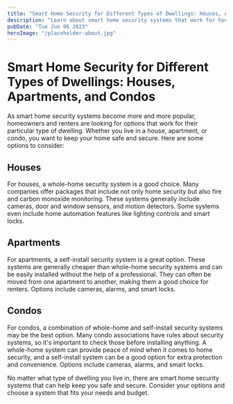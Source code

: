 ```yaml
---
title: "Smart Home Security for Different Types of Dwellings: Houses, Apartments, and Condos"
description: "Learn about smart home security systems that work for houses, apartments, and condos. Keep your home safe and secure with these options."
pubDate: "Tue Jun 06 2023"
heroImage: "/placeholder-about.jpg"
---
```


# Smart Home Security for Different Types of Dwellings: Houses, Apartments, and Condos

As smart home security systems become more and more popular, homeowners and renters are looking for options that work for their particular type of dwelling. Whether you live in a house, apartment, or condo, you want to keep your home safe and secure. Here are some options to consider:

## Houses

For houses, a whole-home security system is a good choice. Many companies offer packages that include not only home security but also fire and carbon monoxide monitoring. These systems generally include cameras, door and window sensors, and motion detectors. Some systems even include home automation features like lighting controls and smart locks.

## Apartments

For apartments, a self-install security system is a great option. These systems are generally cheaper than whole-home security systems and can be easily installed without the help of a professional. They can often be moved from one apartment to another, making them a good choice for renters. Options include cameras, alarms, and smart locks.

## Condos

For condos, a combination of whole-home and self-install security systems may be the best option. Many condo associations have rules about security systems, so it&#39;s important to check those before installing anything. A whole-home system can provide peace of mind when it comes to home security, and a self-install system can be a good option for extra protection and convenience. Options include cameras, alarms, and smart locks.

No matter what type of dwelling you live in, there are smart home security systems that can help keep you safe and secure. Consider your options and choose a system that fits your needs and budget.